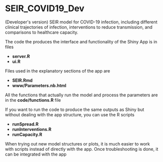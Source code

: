 # SEIR_COVID19_Dev

(Developer's version) SEIR model for COVID-19 infection, including different clinical trajectories of infection, interventions to reduce transmission, and comparisons to healthcare capacity.

The code the produces the interface and functionality of the Shiny App is in files
* **server.R**
* **ui.R**

Files used in the explanatory sections of the app are
* **SEIR.Rmd**
* **www/Parameters.nb.html**

All the functions that actually run the model and process the parameters are in the **code/functions.R** file

If you want to run the code to produce the same outputs as Shiny but without dealing with the app structure, you can use the R scripts
* **runSpread.R**
* **runInterventions.R**
* **runCapacity.R**

When trying out new model structures or plots, it is much easier to work with scripts instead of directly with the app. Once troubleshooting is done, it can be integrated with the app

